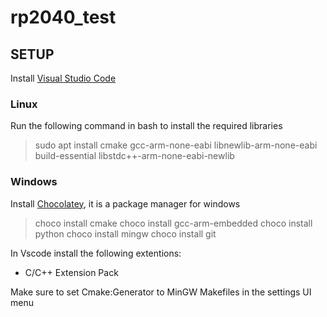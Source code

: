 # rp2040_test

## SETUP
Install [Visual Studio Code](https://code.visualstudio.com/Download)
### Linux
Run the following command in bash to install the required libraries
>sudo apt install cmake gcc-arm-none-eabi libnewlib-arm-none-eabi build-essential libstdc++-arm-none-eabi-newlib

### Windows
Install [Chocolatey](https://chocolatey.org/install#individual), it is a package manager for windows
>choco install cmake
>choco install gcc-arm-embedded
>choco install python
>choco install mingw
>choco install git

In Vscode install the following extentions:
- C/C++ Extension Pack

Make sure to set Cmake:Generator to MinGW Makefiles in the settings UI menu
